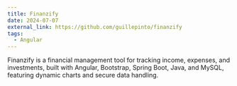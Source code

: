 ```yaml
---
title: Finanzify
date: 2024-07-07
external_link: https://github.com/guillepinto/finanzify
tags:
  - Angular
---
```


Finanzify is a financial management tool for tracking income, expenses, and investments, built with Angular, Bootstrap, Spring Boot, Java, and MySQL, featuring dynamic charts and secure data handling.

<!--more-->